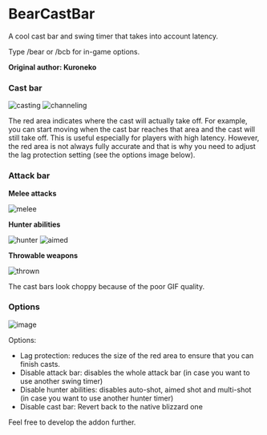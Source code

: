 # BearCastBar
A cool cast bar and swing timer that takes into account latency.

Type /bear or /bcb for in-game options.

**Original author: Kuroneko**

### Cast bar

![casting](https://user-images.githubusercontent.com/17283626/46246049-8712cb00-c400-11e8-9313-24981db88d6f.gif) ![channeling](https://user-images.githubusercontent.com/17283626/46246051-8a0dbb80-c400-11e8-906d-96e1386476af.gif) 

The red area indicates where the cast will actually take off. For example, you can start moving when the cast bar reaches that area and the cast will still take off. This is useful especially for players with high latency. However, the red area is not always fully accurate and that is why you need to adjust the lag protection setting (see the options image below).

### Attack bar

**Melee attacks**

![melee](https://user-images.githubusercontent.com/17283626/46246048-84b07100-c400-11e8-999d-15da78273535.gif)

**Hunter abilities**

![hunter](https://user-images.githubusercontent.com/17283626/46246050-8843f800-c400-11e8-824b-e29ea6b0a9df.gif) ![aimed](https://user-images.githubusercontent.com/17283626/46246054-8bd77f00-c400-11e8-8023-da0c738842a9.gif)

**Throwable weapons**

![thrown](https://user-images.githubusercontent.com/17283626/46246053-8b3ee880-c400-11e8-87d0-e38ab52f29dc.gif)

The cast bars look choppy because of the poor GIF quality.

### Options

![image](https://github.com/CrackedMustache/BearCastBar_CastbarToggle/assets/168352961/3dd6f037-01d1-455d-a969-a080ef237d75)


Options:

- Lag protection: reduces the size of the red area to ensure that you can finish casts.
- Disable attack bar: disables the whole attack bar (in case you want to use another swing timer)
- Disable hunter abilities: disables auto-shot, aimed shot and multi-shot (in case you want to use another hunter timer)
- Disable cast bar: Revert back to the native blizzard one

Feel free to develop the addon further. 

